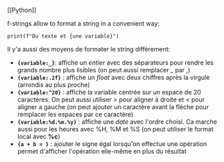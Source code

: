 [[Python]]

f-strings allow to format a string in a convenient way:

```
print(f"Du texte et {une variable}")
```

Il y'a aussi des moyens de formater le string différement:

- **`{variable:_}`**: affiche un *entier* avec des séparateurs pour rendre les grands nombre plus lisibles (on peut aussi remplacer *_* par *,*)
- **`{variable:.2f}`** : affiche un *float* avec deux chiffres après la virgule (arrondis au plus proche)
- **`{variable:^20}`** : affiche la variable centrée sur un espace de 20 caractères. On peut aussi utiliser *>* pour aligner à droite et *<* pour aligner a gauche (on peut ajouter un caractère avant la flèche pour remplacer les espaces par ce caractère)
- **`{variable:%d.%m.%y}`** : affiche une *date* avec l'ordre choisi. Ca marche aussi pour les heures avec %H, %M et %S (on peut utiliser le format local avec **%c**)
- **`{a + b = }`** : ajouter le signe égal lorsqu'on effectue une opération permet d'afficher l'opération elle-même en plus du résultat